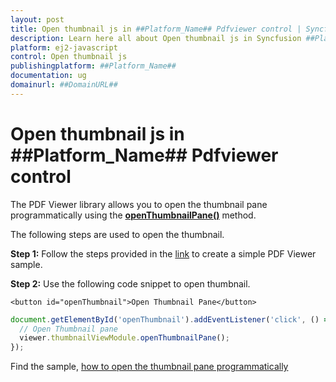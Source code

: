 ```yaml
---
layout: post
title: Open thumbnail js in ##Platform_Name## Pdfviewer control | Syncfusion
description: Learn here all about Open thumbnail js in Syncfusion ##Platform_Name## Pdfviewer control of Syncfusion Essential JS 2 and more.
platform: ej2-javascript
control: Open thumbnail js 
publishingplatform: ##Platform_Name##
documentation: ug
domainurl: ##DomainURL##
---
```


# Open thumbnail js in ##Platform_Name## Pdfviewer control

The PDF Viewer library allows you to open the thumbnail pane programmatically using the [**openThumbnailPane()**](https://ej2.syncfusion.com/javascript/documentation/api/pdfviewer/thumbnailView/#openthumbnailpane) method.

The following steps are used to open the thumbnail.

**Step 1:** Follow the steps provided in the [link](https://ej2.syncfusion.com/javascript/documentation/pdfviewer/getting-started/) to create a simple PDF Viewer sample.

**Step 2:** Use the following code snippet to open thumbnail.

```
<button id="openThumbnail">Open Thumbnail Pane</button>
```

```js
document.getElementById('openThumbnail').addEventListener('click', () => {
  // Open Thumbnail pane
  viewer.thumbnailViewModule.openThumbnailPane();
});
```

Find the sample, [how to open the thumbnail pane programmatically](https://stackblitz.com/edit/ejvemx?file=index.js)